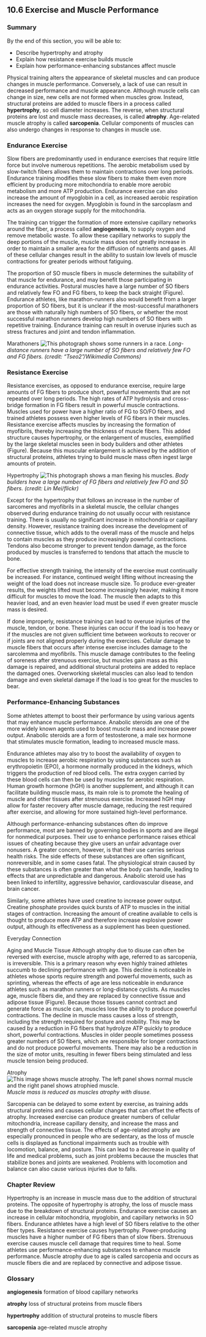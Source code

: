 ##  10.6 Exercise and Muscle Performance 

### Summary

By the end of this section, you will be able to: 

  - Describe hypertrophy and atrophy
  - Explain how resistance exercise builds muscle
  - Explain how performance-enhancing substances affect muscle

Physical training alters the appearance of skeletal muscles and can produce changes in muscle performance. Conversely, a lack of use can result in decreased performance and muscle appearance. Although muscle cells can change in size, new cells are not formed when muscles grow. Instead, structural proteins are added to muscle fibers in a process called **hypertrophy**, so cell diameter increases. The reverse, when structural proteins are lost and muscle mass decreases, is called **atrophy**. Age-related muscle atrophy is called **sarcopenia**. Cellular components of muscles can also undergo changes in response to changes in muscle use.

### Endurance Exercise

Slow fibers are predominantly used in endurance exercises that require little force but involve numerous repetitions. The aerobic metabolism used by slow-twitch fibers allows them to maintain contractions over long periods. Endurance training modifies these slow fibers to make them even more efficient by producing more mitochondria to enable more aerobic metabolism and more ATP production. Endurance exercise can also increase the amount of myoglobin in a cell, as increased aerobic respiration increases the need for oxygen. Myoglobin is found in the sarcoplasm and acts as an oxygen storage supply for the mitochondria.

The training can trigger the formation of more extensive capillary networks around the fiber, a process called **angiogenesis**, to supply oxygen and remove metabolic waste. To allow these capillary networks to supply the deep portions of the muscle, muscle mass does not greatly increase in order to maintain a smaller area for the diffusion of nutrients and gases. All of these cellular changes result in the ability to sustain low levels of muscle contractions for greater periods without fatiguing.

The proportion of SO muscle fibers in muscle determines the suitability of that muscle for endurance, and may benefit those participating in endurance activities. Postural muscles have a large number of SO fibers and relatively few FO and FG fibers, to keep the back straight (Figure). Endurance athletes, like marathon-runners also would benefit from a larger proportion of SO fibers, but it is unclear if the most-successful marathoners are those with naturally high numbers of SO fibers, or whether the most successful marathon runners develop high numbers of SO fibers with repetitive training. Endurance training can result in overuse injuries such as stress fractures and joint and tendon inflammation.

Marathoners ![This photograph shows some runners in a race.][1] _Long-distance runners have a large number of SO fibers and relatively few FO and FG fibers. (credit: “Tseo2”/Wikimedia Commons)_

### Resistance Exercise

Resistance exercises, as opposed to endurance exercise, require large amounts of FG fibers to produce short, powerful movements that are not repeated over long periods. The high rates of ATP hydrolysis and cross-bridge formation in FG fibers result in powerful muscle contractions. Muscles used for power have a higher ratio of FG to SO/FO fibers, and trained athletes possess even higher levels of FG fibers in their muscles. Resistance exercise affects muscles by increasing the formation of myofibrils, thereby increasing the thickness of muscle fibers. This added structure causes hypertrophy, or the enlargement of muscles, exemplified by the large skeletal muscles seen in body builders and other athletes (Figure). Because this muscular enlargement is achieved by the addition of structural proteins, athletes trying to build muscle mass often ingest large amounts of protein.

Hypertrophy ![This photograph shows a man flexing his muscles.][2] _Body builders have a large number of FG fibers and relatively few FO and SO fibers. (credit: Lin Mei/flickr)_

Except for the hypertrophy that follows an increase in the number of sarcomeres and myofibrils in a skeletal muscle, the cellular changes observed during endurance training do not usually occur with resistance training. There is usually no significant increase in mitochondria or capillary density. However, resistance training does increase the development of connective tissue, which adds to the overall mass of the muscle and helps to contain muscles as they produce increasingly powerful contractions. Tendons also become stronger to prevent tendon damage, as the force produced by muscles is transferred to tendons that attach the muscle to bone.

For effective strength training, the intensity of the exercise must continually be increased. For instance, continued weight lifting without increasing the weight of the load does not increase muscle size. To produce ever-greater results, the weights lifted must become increasingly heavier, making it more difficult for muscles to move the load. The muscle then adapts to this heavier load, and an even heavier load must be used if even greater muscle mass is desired.

If done improperly, resistance training can lead to overuse injuries of the muscle, tendon, or bone. These injuries can occur if the load is too heavy or if the muscles are not given sufficient time between workouts to recover or if joints are not aligned properly during the exercises. Cellular damage to muscle fibers that occurs after intense exercise includes damage to the sarcolemma and myofibrils. This muscle damage contributes to the feeling of soreness after strenuous exercise, but muscles gain mass as this damage is repaired, and additional structural proteins are added to replace the damaged ones. Overworking skeletal muscles can also lead to tendon damage and even skeletal damage if the load is too great for the muscles to bear.

### Performance-Enhancing Substances

Some athletes attempt to boost their performance by using various agents that may enhance muscle performance. Anabolic steroids are one of the more widely known agents used to boost muscle mass and increase power output. Anabolic steroids are a form of testosterone, a male sex hormone that stimulates muscle formation, leading to increased muscle mass.

Endurance athletes may also try to boost the availability of oxygen to muscles to increase aerobic respiration by using substances such as erythropoietin (EPO), a hormone normally produced in the kidneys, which triggers the production of red blood cells. The extra oxygen carried by these blood cells can then be used by muscles for aerobic respiration. Human growth hormone (hGH) is another supplement, and although it can facilitate building muscle mass, its main role is to promote the healing of muscle and other tissues after strenuous exercise. Increased hGH may allow for faster recovery after muscle damage, reducing the rest required after exercise, and allowing for more sustained high-level performance.

Although performance-enhancing substances often do improve performance, most are banned by governing bodies in sports and are illegal for nonmedical purposes. Their use to enhance performance raises ethical issues of cheating because they give users an unfair advantage over nonusers. A greater concern, however, is that their use carries serious health risks. The side effects of these substances are often significant, nonreversible, and in some cases fatal. The physiological strain caused by these substances is often greater than what the body can handle, leading to effects that are unpredictable and dangerous. Anabolic steroid use has been linked to infertility, aggressive behavior, cardiovascular disease, and brain cancer.

Similarly, some athletes have used creatine to increase power output. Creatine phosphate provides quick bursts of ATP to muscles in the initial stages of contraction. Increasing the amount of creatine available to cells is thought to produce more ATP and therefore increase explosive power output, although its effectiveness as a supplement has been questioned.

Everyday Connection

Aging and Muscle Tissue Although atrophy due to disuse can often be reversed with exercise, muscle atrophy with age, referred to as sarcopenia, is irreversible. This is a primary reason why even highly trained athletes succumb to declining performance with age. This decline is noticeable in athletes whose sports require strength and powerful movements, such as sprinting, whereas the effects of age are less noticeable in endurance athletes such as marathon runners or long-distance cyclists. As muscles age, muscle fibers die, and they are replaced by connective tissue and adipose tissue (Figure). Because those tissues cannot contract and generate force as muscle can, muscles lose the ability to produce powerful contractions. The decline in muscle mass causes a loss of strength, including the strength required for posture and mobility. This may be caused by a reduction in FG fibers that hydrolyze ATP quickly to produce short, powerful contractions. Muscles in older people sometimes possess greater numbers of SO fibers, which are responsible for longer contractions and do not produce powerful movements. There may also be a reduction in the size of motor units, resulting in fewer fibers being stimulated and less muscle tension being produced.

Atrophy ![This image shows muscle atrophy. The left panel shows normal muscle and the right panel shows atrophied muscle.][3] _Muscle mass is reduced as muscles atrophy with disuse._

Sarcopenia can be delayed to some extent by exercise, as training adds structural proteins and causes cellular changes that can offset the effects of atrophy. Increased exercise can produce greater numbers of cellular mitochondria, increase capillary density, and increase the mass and strength of connective tissue. The effects of age-related atrophy are especially pronounced in people who are sedentary, as the loss of muscle cells is displayed as functional impairments such as trouble with locomotion, balance, and posture. This can lead to a decrease in quality of life and medical problems, such as joint problems because the muscles that stabilize bones and joints are weakened. Problems with locomotion and balance can also cause various injuries due to falls.

### Chapter Review

Hypertrophy is an increase in muscle mass due to the addition of structural proteins. The opposite of hypertrophy is atrophy, the loss of muscle mass due to the breakdown of structural proteins. Endurance exercise causes an increase in cellular mitochondria, myoglobin, and capillary networks in SO fibers. Endurance athletes have a high level of SO fibers relative to the other fiber types. Resistance exercise causes hypertrophy. Power-producing muscles have a higher number of FG fibers than of slow fibers. Strenuous exercise causes muscle cell damage that requires time to heal. Some athletes use performance-enhancing substances to enhance muscle performance. Muscle atrophy due to age is called sarcopenia and occurs as muscle fibers die and are replaced by connective and adipose tissue.

### Glossary

**angiogenesis** formation of blood capillary networks

**atrophy** loss of structural proteins from muscle fibers

**hypertrophy** addition of structural proteins to muscle fibers

**sarcopenia** age-related muscle atrophy

   [1]: https://cnx.org/resources/a14a7b590d40db52ad3c4049d967ad336cbd75a8/1026_Marathoners.jpg
   [2]: https://cnx.org/resources/8ea35b6468b72a72a72addb9dbfa72e1de2f3afd/1027_Hypertrophy.jpg
   [3]: https://cnx.org/resources/bb9784c735e296ca16ff3af22dc418ffd036aea2/1025_Atrophy.png

